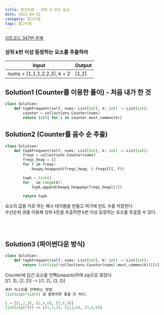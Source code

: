 ```yaml
---
title: 알고리즘 - 상위 K 빈도 요소
date: 2021-04-21
category: 알고리즘
tags: 알고리즘
---
```


[리트코드 347번 문제](https://leetcode.com/problems/top-k-frequent-elements/)

### 상위 k번 이상 등장하는 요소를 추출하라

| Input                       | Output |
| --------------------------- | ------ |
| nums = [1,1,1,2,2,3], k = 2 | [1,2]  |

## Solution1 (Counter를 이용한 풀이) - 처음 내가 한 것

```python
class Solution:
    def topKFrequent(self, nums: List[int], k: int) -> List[int]:
        counter = collections.Counter(nums)
        return [i[0] for i in counter.most_common(k)]
```

## Solution2 (Counter를 음수 순 추출)

```python
class Solution:
    def topKFrequent(self, nums: List[int], k: int) -> List[int]:
        freqs = collections.Counter(nums)
        freqs_heap = []
        for f in freqs:
            heapq.heappush(freqs_heap, (-freqs[f], f))

        topk = list()
        for _ in range(k):
            topk.append(heapq.heappop(freqs_heap)[1])

        return topk
```

요소의 값을 키로 하는 해시 테이블을 만들고 여기에 빈도 수를 저장한다.  
우선순위 큐를 이용해 상위 k만큼 추출하면 k번 이상 등장하는 요소를 추출할 수 있다.

<br><br>

## Solution3 (파이썬다운 방식)

```python
class Solution:
    def topKFrequent(self, nums: List[int], k: int) -> List[int]:
        return list(zip(*collections.Counter(nums).most_common(k)))[0]
```

Counter에 담긴 요소를 언팩(unpack)하여 zip으로 묶었다.  
[(1, 3), (2, 2)] -> [(1, 2), (3, 2)]

```python
여러 리스트를 언팩하는 방법
list(zip(*list)) 잘 활용하면 좋을 듯 하다.

l = [[1,2,3], [2,4,6], [3,6,9]]
list(zip(*l)) => [(1,2,3), (2,4,6), (3,6,9)]
```
